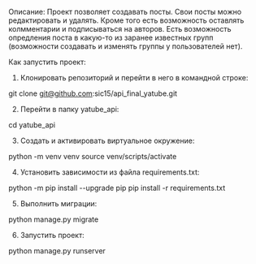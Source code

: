Описание:
Проект позволяет создавать посты. Свои посты можно редактировать и удалять. Кроме того есть возможность оставлять колмментарии и подписываться на авторов. Есть возможность опредления поста в какую-то из заранее известных групп (возможности создавать и изменять группы у пользователей нет).


Как запустить проект:

1. Клонировать репозиторий и перейти в него в командной строке:

git clone git@github.com:sic15/api_final_yatube.git

2. Перейти в папку yatube_api:

cd yatube_api

3. Cоздать и активировать виртуальное окружение:

python -m venv venv
source venv/scripts/activate

4. Установить зависимости из файла requirements.txt:

python -m pip install --upgrade pip
pip install -r requirements.txt

5. Выполнить миграции:

python manage.py migrate

6. Запустить проект:

python manage.py runserver

